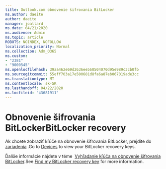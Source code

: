 ```yaml
---
title: Outlook.com obnovenie šifrovania BitLocker
ms.author: daeite
author: daeite
manager: joallard
ms.date: 04/21/2020
ms.audience: Admin
ms.topic: article
ROBOTS: NOINDEX, NOFOLLOW
localization_priority: Normal
ms.collection: Adm_O365
ms.custom:
- "2381"
- "9000545"
ms.openlocfilehash: 39aa462e69d2636ee560504070d95e989c3cb0fb
ms.sourcegitcommit: 55eff703a17e500681d8fa6a87eb067019ade3cc
ms.translationtype: MT
ms.contentlocale: sk-SK
ms.lasthandoff: 04/22/2020
ms.locfileid: "43681911"
---
```

# <a name="bitlocker-recovery"></a><span data-ttu-id="db4b5-102">Obnovenie šifrovania BitLocker</span><span class="sxs-lookup"><span data-stu-id="db4b5-102">BitLocker recovery</span></span>

<span data-ttu-id="db4b5-103">Ak chcete zobraziť kľúče na obnovenie šifrovania BitLocker, prejdite do [zariadenia](https://account.microsoft.com/devices/recoverykey) .</span><span class="sxs-lookup"><span data-stu-id="db4b5-103">Go to [Devices](https://account.microsoft.com/devices/recoverykey) to view your BitLocker recovery keys.</span></span>

<span data-ttu-id="db4b5-104">Ďalšie informácie nájdete v téme  [Vyhľadanie kľúča na obnovenie šifrovania BitLocker](https://support.microsoft.com/help/4026181).</span><span class="sxs-lookup"><span data-stu-id="db4b5-104">See [Find my BitLocker recovery key](https://support.microsoft.com/help/4026181) for more information.</span></span>